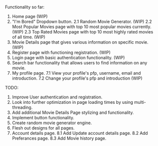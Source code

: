 Functionality so far: 
1. Home page (WIP)
2. "I'm Bored" Dropdown button.
 2.1 Random Movie Generator. (WIP)
 2.2 Most Popular Movies page with top 10 most popular movies currently. (WIP)
 2.3 Top Rated Movies page with top 10 most highly rated movies of all time. (WIP)
3. Movie Details page that gives various information on specific movie. (WIP)
4. Register page with functioning registration. (WIP)
5. Login page with basic authentication functionality. (WIP)
6. Search bar functionality that allows users to find information on any movie.
7. My profile page.
 7.1 View your profile's pfp, username, email and introduction.
 7.2 Change your profile's pfp and introduction (WIP)

TODO:
1. Improve User authentication and registration.
2. Look into further optimization in page loading times by using multi-threading.
3. Add additional Movie Details Page stylizing and functionality.
4. Implement button functionality.
6. Create random movie generator engine.
7. Flesh out designs for all pages.
8. Account details page.
 8.1 Add Update account details page.
 8.2 Add Preferances page.
 8.3 Add Movie history page.
